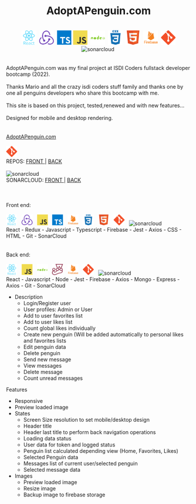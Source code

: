 <div align="center">
<h1 className="display-none">AdoptAPenguin.com</h1> 
<br/>
  <img src="https://github.com/devicons/devicon/blob/master/icons/react/react-original-wordmark.svg" title="React" alt="React" width="40" height="40"/>&nbsp;
  <img src="https://github.com/devicons/devicon/blob/master/icons/redux/redux-original.svg" title="Redux" alt="Redux " width="40" height="40"/>&nbsp;

  <img src="https://github.com/devicons/devicon/blob/master/icons/typescript/typescript-plain.svg" title="typescript" alt="typescript" width="40" height="40"/>
  <img src="https://github.com/devicons/devicon/blob/master/icons/javascript/javascript-original.svg" title="JavaScript" alt="JavaScript" width="40" height="40"/>&nbsp;
  <img src="https://github.com/devicons/devicon/blob/master/icons/nodejs/nodejs-plain-wordmark.svg" title="NodeJS" alt="NodeJS" width="40" height="40"/>&nbsp;
  <img src="https://github.com/devicons/devicon/blob/master/icons/css3/css3-plain-wordmark.svg"  title="CSS3" alt="CSS" width="40" height="40"/>&nbsp;
  <img src="https://github.com/devicons/devicon/blob/master/icons/html5/html5-original.svg" title="HTML5" alt="HTML" width="40" height="40"/>&nbsp;
  <img src="https://github.com/devicons/devicon/blob/master/icons/firebase/firebase-plain-wordmark.svg" title="Firebase" alt="Firebase" width="40" height="40"/>&nbsp;
  <img src="https://github.com/devicons/devicon/blob/master/icons/git/git-plain.svg" title="Git" **alt="Git" width="40" height="40"/>
  <img src="https://avatars2.githubusercontent.com/u/39168408?s=460&v=4" title="sonarcloud" alt="sonarcloud" width="40" height="40"/>&nbsp;
  <br/><br/>
  <br/>
</div>  
<div className="message-container">
        AdoptAPenguin.com was my final project at ISDI Coders fullstack
        developer bootcamp (2022).
        <br />
        <br />
        Thanks Mario and all the crazy isdi coders stuff family and thanks one
        by one all penguins developers who share this bootcamp with me.
        <br />
        <br />
        This site is based on this project, tested,renewed and with new
        features...
        <br />
        <br />
        Designed for mobile and desktop rendering.
        <div>
          <br />
          <br />
          <a href="https://adoptapenguin.netlify.app">AdoptAPenguin.com</a>
          <br />
          <br />
          <img
            src="https://github.com/devicons/devicon/blob/master/icons/git/git-plain.svg"
            title="github"
            alt="gitHub"
            width="30"
            height="30"
          />
          <br />
          REPOS:
          <a href="https://github.com/DanielMontesP/AdoptAPenguin-Front">
            FRONT
          </a>
          |
          <a href="https://github.com/DanielMontesP/AdoptAPenguin-Back">BACK</a>
          <br />
          <br />
          <img
            src="https://avatars2.githubusercontent.com/u/39168408?s=460&v=4"
            title="sonarcloud"
            alt="sonarcloud"
            width="30"
            height="30"
          />
          &nbsp;
          <br />
          SONARCLOUD:
          <a href="https://sonarcloud.io/summary/overall?id=DanielMontesP_AdoptAPenguin-Front <br/>">
            FRONT
          </a>
          |
          <a href="https://sonarcloud.io/summary/overall?id=DanielMontesP_AdoptAPenguin-Back">
            BACK
          </a>
        </div>
        <br />
        <br />
        <br />
        Front end:
        <br />
        <br />        
        <img
          src="https://github.com/devicons/devicon/blob/master/icons/react/react-original-wordmark.svg"
          title="React"
          alt="React"
          width="30"
          height="30"
        />
        &nbsp;
        <img
          src="https://github.com/devicons/devicon/blob/master/icons/redux/redux-original.svg"
          title="Redux"
          alt="Redux "
          width="30"
          height="30"
        />
        &nbsp;
        <img
          src="https://github.com/devicons/devicon/blob/master/icons/javascript/javascript-original.svg"
          title="JavaScript"
          alt="JavaScript"
          width="30"
          height="30"
        />
        &nbsp;
        <img
          src="https://github.com/devicons/devicon/blob/master/icons/typescript/typescript-plain.svg"
          title="typescript"
          alt="typescript"
          width="30"
          height="30"
        />
        &nbsp;
        <img
          src="https://github.com/devicons/devicon/blob/master/icons/firebase/firebase-plain-wordmark.svg"
          title="Firebase"
          alt="Firebase"
          width="30"
          height="30"
        />
        &nbsp;
        <img
          src="https://github.com/devicons/devicon/blob/master/icons/css3/css3-plain-wordmark.svg"
          title="CSS3"
          alt="CSS"
          width="30"
          height="30"
        />
        &nbsp;
        <img
          src="https://github.com/devicons/devicon/blob/master/icons/html5/html5-original.svg"
          title="HTML5"
          alt="HTML"
          width="30"
          height="30"
        />
        &nbsp;
        <img
          src="https://github.com/devicons/devicon/blob/master/icons/git/git-plain.svg"
          title="Git"
          alt="Git"
          width="30"
          height="30"
        />
        &nbsp;
         <img
            src="https://avatars2.githubusercontent.com/u/39168408?s=460&v=4"
            title="sonarcloud"
            alt="sonarcloud"
            width="30"
            height="30"
          />
        <br />
        React - Redux - Javascript - Typescript - Firebase - Jest - Axios - CSS - HTML - Git - SonarCloud
        <br />
        <br />
        <br />
        Back end:
        <br />        
        <br />
        <img
          src="https://github.com/devicons/devicon/blob/master/icons/react/react-original-wordmark.svg"
          title="React"
          alt="React"
          width="30"
          height="30"
        />
        &nbsp;
        <img
          src="https://github.com/devicons/devicon/blob/master/icons/javascript/javascript-original.svg"
          title="JavaScript"
          alt="JavaScript"
          width="30"
          height="30"
        />
        &nbsp;
        <img
          src="https://github.com/devicons/devicon/blob/master/icons/nodejs/nodejs-plain-wordmark.svg"
          title="NodeJS"
          alt="NodeJS"
          width="30"
          height="30"
        />
        &nbsp;
        <img
          src="https://github.com/devicons/devicon/blob/master/icons/jest/jest-plain.svg"
          title="jest"
          alt="jest"
          width="30"
          height="30"
        />
        &nbsp;
        <img
          src="https://github.com/devicons/devicon/blob/master/icons/firebase/firebase-plain-wordmark.svg"
          title="Firebase"
          alt="Firebase"
          width="30"
          height="30"
        />
        &nbsp;
        <img
          src="https://github.com/devicons/devicon/blob/master/icons/git/git-plain.svg"
          title="Git"
          alt="Git"
          width="30"
          height="30"
        />
        &nbsp;
         <img
            src="https://avatars2.githubusercontent.com/u/39168408?s=460&v=4"
            title="sonarcloud"
            alt="sonarcloud"
            width="30"
            height="30"
          />
          <br />
        React - Javascript - Node - Jest - Firebase - Axios - Mongo - Express - Axios - Git - SonarCloud
      </div>
      <div className="features-container">     
       <ul>
      <li>
      Description
      <ul>
      <li>Login/Register user</li>
      <li>User profiles: Admin or User</li>
      <li>Add to user favorites list</li>
      <li>Add to user likes list</li>
      <li>Count global likes individually</li>
      <li>Create new penguin (Will be added automatically to personal likes and favorites lists</li>
      <li>Edit penguin data</li>
      <li>Delete penguin</li>
      <li>Send new message</li>
      <li>View messages</li>
      <li>Delete message</li>
      <li>Count unread messages</li>
      </ul>
      </li>
      </ul>
      Features
      <ul>
      <li>Responsive</li>
      <li>Preview loaded image</li>
      <li>
      States
      <ul>
      <li>Screen Size resolution to set mobile/desktop design </li>
      <li>Header title</li>
      <li>Header last title to perform back navigation operations</li>
      <li>Loading data status</li>
      <li>User data for token and logged status</li>
      <li>Penguin list calculated depending view (Home, Favorites, Likes)</li>
      <li>Selected Penguin data</li>
      <li>Messages list of current user/selected penguin</li>
      <li>Selected message data</li>
      </ul>
      </li>
      <li>
      Images
      <ul>
      <li>Preview loaded image</li>
      <li>Resize image</li>
      <li>Backup image to firebase storage</li>
      </ul>
      </li>
      </ul>
      </div>
    </div>
